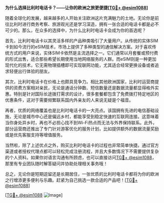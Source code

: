 **为什么选择比利时电话卡？——让你的欧洲之旅更便捷[[TG💪+ @esim1088](https://t.me/s/esim1088)]**

随着全球化的发展，越来越多的人开始关注欧洲这片充满魅力的土地。无论你是前往比利时进行商务考察、旅游观光还是学习深造，拥有一张合适的电话卡都是必不可少的。那么，在众多的选择中，为什么比利时电话卡会成为你的首选呢？

首先，比利时电话卡以其灵活多样的产品种类吸引了大量用户。从传统的实体SIM卡到如今流行的eSIM技术，市场上提供了多种类型的通信解决方案。对于喜欢传统方式的用户来说，实体SIM卡依然是主流选择之一。它们通常以月套餐或预付费的形式出售，适合那些希望长期使用当地网络服务的人群。而eSIM则是一种更加现代化的技术，它无需物理插槽即可实现联网功能，尤其适合经常更换设备或者追求轻便出行体验的朋友。

其次，比利时电话卡在价格上也颇具竞争力。相比其他欧洲国家，比利时运营商提供的资费方案相对亲民，无论是通话分钟数、短信数量还是数据流量都显得格外实惠。特别是针对国际长途拨打需求的设计，很多套餐都包含了免费拨打特定地区的优惠条件，这对于需要频繁联系国内外亲友的人来说无疑是个福音。

再者，优质的网络覆盖也是比利时电话卡的一大亮点。该国拥有先进的电信基础设施，无论是城市中心还是偏远乡村，都能享受到稳定快速的互联网连接。这意味着当你身处异乡时，再也不必担心找不到Wi-Fi热点而无法与外界保持联系。此外，部分运营商还推出了专门针对游客优化的服务计划，比如提供额外的数据流量奖励或是优先客服支持等增值服务。

当然啦，除了上述优点之外，购买比利时电话卡的过程也非常简单快捷。通过官方渠道或者授权代理点都可以轻松完成注册流程，并且大多数情况下不需要提供复杂的个人资料。如果你对语言沟通有所顾虑，也可以直接访问[TG💪+ @esim1088](https://t.me/s/esim1088)，那里有专业团队随时解答疑问并协助处理相关事务哦！

总之，无论你是短期逗留还是长期居住，一张优质的比利时电话卡都将为你的欧洲之行增添更多便利与乐趣。赶紧为自己挑选一款合适的产品吧！[[TG💪+ @esim1088](https://t.me/s/esim1088)] 

[[TG💪+ @esim1088](https://t.me/s/esim1088) ![Image](https://i.postimg.cc/4NQfJmqS/Snipaste-2025-05-13-00-14-12.png)]